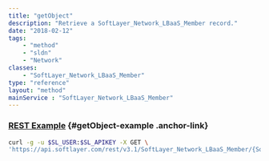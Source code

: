 ```yaml
---
title: "getObject"
description: "Retrieve a SoftLayer_Network_LBaaS_Member record."
date: "2018-02-12"
tags:
    - "method"
    - "sldn"
    - "Network"
classes:
    - "SoftLayer_Network_LBaaS_Member"
type: "reference"
layout: "method"
mainService : "SoftLayer_Network_LBaaS_Member"
---
```


### [REST Example](#getObject-example) <a href="/article/rest/"><i class="fas fa-question"></i></a> {#getObject-example .anchor-link} 
```bash
curl -g -u $SL_USER:$SL_APIKEY -X GET \
'https://api.softlayer.com/rest/v3.1/SoftLayer_Network_LBaaS_Member/{SoftLayer_Network_LBaaS_MemberID}/getObject'
```
